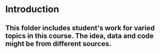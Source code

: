 # Introduction

## This folder includes student's work for varied topics in this course. The idea, data and code might be from different sources.
